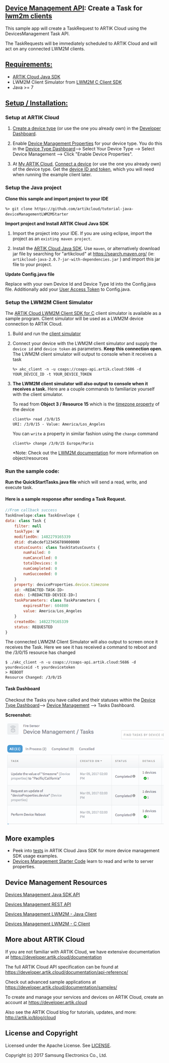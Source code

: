## <u>**Device Management API**</u>: Create a Task for <u>lwm2m clients</u>

This sample app will create a TaskRequest to ARTIK Cloud using the DevicesManagement Task API. 

The TaskRequests will be immediately scheduled to ARTIK Cloud and will act on any connected LWM2M clients.

## <u>Requirements:</u>

- [ARTIK Cloud Java SDK ](https://github.com/artikcloud/artikcloud-java)
- LWM2M Client Simulator from [LWM2M C Client SDK](https://github.com/artikcloud/artikcloud-lwm2m-c)
- Java >= 7

## <u>Setup / Installation:</u>

### Setup at ARTIK Cloud

 1. [Create a device type](https://developer.artik.cloud/documentation/tools/web-tools.html#creating-a-device-type) (or use the one you already own) in the [Developer Dashboard](https://developer.artik.cloud/).   

 2. Enable [Device Management Properties](https://developer.artik.cloud/documentation/advanced-features/device-management.html#device-management-in-the-developer-dashboard) for your device type. You do this in the [Device Type Dashboard](https://developer.artik.cloud/dashboard/devicetypes)—> Select Your Device Type —> Select Device Management —> Click "Enable Device Properties".

 3. At [My ARTIK Cloud](https://my.artik.cloud/), [Connect a device](https://developer.artik.cloud/documentation/tools/web-tools.html#connecting-a-device) (or use the one you already own) of the device type. Get the [device ID and token](https://developer.artik.cloud/documentation/tools/web-tools.html#managing-a-device-token), which you will need when running the example client later.

### Setup the Java project

**Clone this sample and import project to your IDE**

`%> git clone https://github.com/artikcloud/tutorial-java-deviceManagementLWM2MStarter`

**Import project and Install ARTIK Cloud Java SDK**

1.  Import the project into your IDE.   If you are using eclipse, import the project as an `existing maven project`.

2.  Install the [ARTIK Cloud Java SDK](https://github.com/artikcloud/artikcloud-java).   Use `maven`, or alternatively download jar file by searching for "artikcloud" at https://search.maven.org/  (ie: `artikcloud-java-2.0.7-jar-with-dependencies.jar` ) and import this jar file to your project.


**Update Config.java file**

Replace with your own Device Id and Device Type Id into the Config.java file.  Additionally add your [User Access Token](https://developer.artik.cloud/documentation/introduction/hello-world.html#step-2-get-an-access-token) to Config.java.   

### Setup the LWM2M Client Simulator

The [ARTIK Cloud LWM2M Client SDK for C]() client simulator is available as a sample program.  Client simulator will be used as a LWM2M device connection to ARTIK Cloud.

1. Build and run the [client simulator](https://github.com/artikcloud/artikcloud-lwm2m-c)

2. Connect your device with the LWM2M client simulator and supply the `device id` and `device token` as parameters.   **Keep this connection open**.  The LWM2M client simulator will output to console when it receives a task

   ```
   %> akc_client -n -u coaps://coaps-api.artik.cloud:5686 -d YOUR_DEVICE_ID -t YOUR_DEVICE_TOKEN
   ```

3. **The LWM2M client simulator will also output to console when it receives a task.**  Here are a couple commands to familiarize yourself with the client simulator.

   To read from **Object 3 / Resource 15** which is the <u>timezone property</u> of the device

   ```
   client%> read /3/0/15
   URI: /3/0/15 - Value: America/Los_Angeles
   ```

   You can `write` a property in similar fashion using the `change` command

   ```
   client%> change /3/0/15 Europe/Paris
   ```

   *Note:  Check out the [LWM2M documentation](https://developer.artik.cloud/documentation/advanced-features/manage-devices-using-lwm2m.html) for more information on object/resources

### Run the sample code:

**Run the QuickStartTasks.java file** which will send a read, write, and execute task.

#### Here is a sample response after sending a Task Request.

```javascript
//From callback success 
TaskEnvelope:class TaskEnvelope {
data: class Task {
    filter: null
    taskType: W
    modifiedOn: 1482279165339
    dtid: dtabcdef123456789000000
    statusCounts: class TaskStatusCounts {
        numFailed: 0
        numCancelled: 0
        totalDevices: 0
        numCompleted: 0
        numSucceeded: 0
    }
    property: deviceProperties.device.timezone
    id: <REDACTED-TASK-ID>
    dids: [<REDACTED-DEVICE-ID>]
    taskParameters: class TaskParameters {
        expiresAfter: 604800
        value: America/Los_Angeles
    }
    createdOn: 1482279165339
    status: REQUESTED
}
```

The connected LWM2M Client Simulator will also output to screen once it receives the Task.  Here we see it has received a command to reboot and the /3/0/15 resource has changed

```
$ ./akc_client -n -u coaps://coaps-api.artik.cloud:5686 -d yourdeviceid -t yourdevicetoken
> REBOOT
Resource Changed: /3/0/15
```

#### Task Dashboard

Checkout the Tasks you have called and their statuses within the [Device Type Dashboard](https://developer.artik.cloud/dashboard/devicetypes/)—> [Device Management](https://developer.artik.cloud/dashboard/devicetypes) —> Tasks Dashboard.

**Screenshot:**

![Screenshot](./res/screenshot_tasks_dashboard.png)


## More examples

- Peek into [tests](https://github.com/artikcloud/artikcloud-java/tree/master/src/test/java/cloud/artik/api) in ARTIK Cloud Java SDK for more device management SDK usage examples.
- [Devices Management Starter Code](https://github.com/artikcloud/tutorial-java-deviceManagementStarterCode) learn to read and write to server properties.

## Device Management Resources

[Devices Management Java SDK API](https://github.com/artikcloud/artikcloud-java/blob/master/docs/DevicesManagementApi.md) 

[Devices Management REST API](https://developer.artik.cloud/documentation/api-reference/rest-api.html#device-management)

[Devices Management LWM2M - Java Client](https://github.com/artikcloud/artikcloud-lwm2m-java)

[Devices Management LWM2M - C Client](https://github.com/artikcloud/artikcloud-lwm2m-c)


More about ARTIK Cloud
----------------------

If you are not familiar with ARTIK Cloud, we have extensive documentation at https://developer.artik.cloud/documentation

The full ARTIK Cloud API specification can be found at https://developer.artik.cloud/documentation/api-reference/

Check out advanced sample applications at https://developer.artik.cloud/documentation/samples/

To create and manage your services and devices on ARTIK Cloud, create an account at https://developer.artik.cloud

Also see the ARTIK Cloud blog for tutorials, updates, and more: http://artik.io/blog/cloud


License and Copyright
---------------------

Licensed under the Apache License. See [LICENSE](https://github.com/artikcloud/artikcloud-java/blob/master/LICENSE).

Copyright (c) 2017 Samsung Electronics Co., Ltd.

